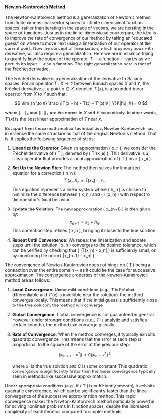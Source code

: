 #### Newton-Kantorovich Method

The Newton-Kantorovich method is a generalization of Newton's method from finite dimensional vector spaces to infinite dimensional function spaces: rather than iterating in the space of vectors, we are iterating in the space of functions. Just as in the finite-dimensional counterpart, the idea is to improve the rate of convergence of our method by taking an "educated guess" on where to move next using a linearization of our operator at the current point. Now the concept of linearization, which is synonymous with derivative, will also require a generalization. Here we are in essence trying to quantify how the output of the operator $T$ -- a function -- varies as we perturb its input -- also a function. The right generalization here is that of the Fréchet derivative.

The Fréchet derivative is a generalization of the derivative to Banach spaces. For an operator $T: X \to Y$ between Banach spaces $X$ and $Y$, the Fréchet derivative at a point $x \in X$, denoted $T'(x)$, is a bounded linear operator from $X$ to $Y$ such that:

$$
\lim_{h \to 0} \frac{\|T(x + h) - T(x) - T'(x)h\|_Y}{\|h\|_X} = 0
$$

where $\|\cdot\|_X$ and $\|\cdot\|_Y$ are the norms in $X$ and $Y$ respectively. In other words, $T'(x)$ is the best linear approximation of $T$ near $x$.

But apart from those mathematical technicalities, Newton-Kantorovich has in essence the same structure as that of the original Newton's method. That is, it applies the following sequence of steps:

1. **Linearize the Operator**:
   Given an approximation \( x_n \), we consider the Fréchet derivative of \( T \), denoted by \( T'(x_n) \). This derivative is a linear operator that provides a local approximation of \( T \) near \( x_n \).

2. **Set Up the Newton Step**:
   The method then solves the linearized equation for a correction \( h_n \):
   $$
   T'(x_n) h_n = T(x_n) - x_n.
   $$
   This equation represents a linear system where \( h_n \) is chosen to minimize the difference between \( x_n \) and \( T(x_n) \) with respect to the operator's local behavior.

3. **Update the Solution**:
   The new approximation \( x_{n+1} \) is then given by:
   $$
   x_{n+1} = x_n - h_n.
   $$
   This correction step refines \( x_n \), bringing it closer to the true solution.

4. **Repeat Until Convergence**:
   We repeat the linearization and update steps until the solution \( x_n \) converges to the desired tolerance, which can be verified by checking that \( \|T(x_n) - x_n\| \) is sufficiently small, or by monitoring the norm \( \|x_{n+1} - x_n\| \).

The convergence of Newton-Kantorovich does not hinge on \( T \) being a contraction over the entire domain -- as it could be the case for successive approximation. The convergence properties of the Newton-Kantorovich method are as follows:

1. **Local Convergence**: Under mild conditions (e.g., $T$ is Fréchet differentiable and $T'(x)$ is invertible near the solution), the method converges locally. This means that if the initial guess is sufficiently close to the true solution, the method will converge.

2. **Global Convergence**: Global convergence is not guaranteed in general. However, under stronger conditions (e.g., $T$ is analytic and satisfies certain bounds), the method can converge globally.

3. **Rate of Convergence**: When the method converges, it typically exhibits quadratic convergence. This means that the error at each step is proportional to the square of the error at the previous step:

   $$
   \|x_{n+1} - x^*\| \leq C\|x_n - x^*\|^2
   $$

   where $x^*$ is the true solution and $C$ is some constant. This quadratic convergence is significantly faster than the linear convergence typically seen in methods like successive approximation.

Under appropriate conditions (e.g., if \( T \) is sufficiently smooth), it exhibits quadratic convergence, which can be significantly faster than the linear convergence of the successive approximation method. This rapid convergence makes the Newton-Kantorovich method particularly powerful for solving nonlinear problems in function spaces, despite the increased complexity of each iteration compared to simpler methods.